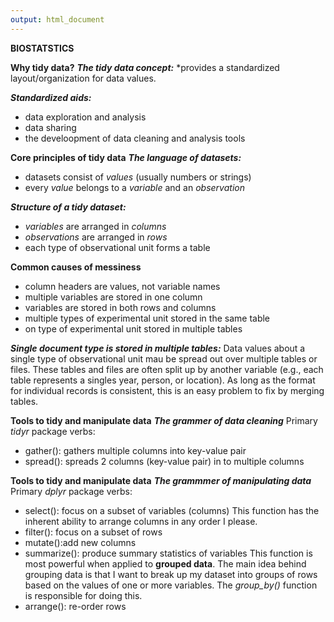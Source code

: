 ```yaml
---
output: html_document
---
```

**BIOSTATSTICS**

**Why tidy data?**
_**The tidy data concept:**_
*provides a standardized layout/organization for data values.

_**Standardized aids:**_
* data exploration and analysis
* data sharing
* the develoopment of data cleaning and analysis tools

**Core principles of tidy data**
_**The language of datasets:**_
* datasets consist of *values* (usually numbers or strings)
* every _value_ belongs to a _variable_ and an _observation_

_**Structure of a tidy dataset:**_
* _variables_ are arranged in _columns_
* _observations_ are arranged in _rows_
* each type of observational unit forms a table

**Common causes of messiness**
* column headers are values, not variable names
* multiple variables are stored in one column
* variables are stored in both rows and columns
* multiple types of experimental unit stored in the same table
* on type of experimental unit stored in multiple tables

_**Single document type is stored in multiple tables:**_
Data values about a single type of observational unit mau be spread out over multiple tables or files.  These tables and files are often split up by another variable (e.g., each table represents a singles year, person, or location).  As long as the format for individual records is consistent, this is an easy problem to fix by merging tables.

**Tools to tidy and manipulate data**
_**The _grammer_ of data cleaning**_
Primary _tidyr_ package verbs:
* gather(): gathers multiple columns into key-value pair
* spread(): spreads 2 columns (key-value pair) in to multiple columns

**Tools to tidy and manipulate data**
_**The grammmer of manipulating data**_
Primary _dplyr_ package verbs:
* select(): focus on a subset of variables (columns)
This function has the inherent ability to arrange columns in any order I please.
* filter(): focus on a subset of rows
* mutate():add new columns
* summarize(): produce summary statistics of variables
This function is most powerful when applied to **grouped data**. The main idea behind grouping data is that I want to break up my dataset into groups of rows based on the values of one or more variables. The *group_by()* function is responsible for doing this. 
* arrange(): re-order rows



